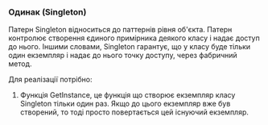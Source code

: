 ### Одинак ​​(Singleton)

Патерн Singleton відноситься до паттернів рівня об'єкта.
Патерн контролює створення єдиного примірника деякого класу і надає доступ до нього.
Іншими словами, Singleton гарантує, що у класу буде тільки один екземпляр і надає до нього точку доступу, через фабричний метод.

Для реалізації потрібно:

 1. Функція GetInstance, це функція що створює екземпляр класу Singleton тільки один раз. Якщо до цього екземпляр вже
  був створений, то тоді просто повертається цей існуючий екземпляр.

